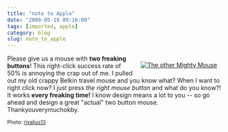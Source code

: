 ```yaml
---
title: "note to Apple"
date: "2009-05-19 09:16:00"
tags: [imported, apple]
category: blog
slug: note_to_apple
---
```


<div style="margin: 15px; float: right"><a href="https://www.flickr.com/photos/15180894@N02/3494645725/" title="The other Mighty Mouse" target="_blank"><img src="https://farm4.static.flickr.com/3331/3494645725_fea42767bc_m.jpg" alt="The other Mighty Mouse" border="0" /></a></div>

Please give us a mouse with <strong>two freaking buttons</strong>! This right-click success rate of 50% is annoying the crap out of me. I pulled out my old crappy Belkin travel mouse and you know what? When I want to right click now? I just press <em>the right mouse button</em> and what do you know?! It works <strong>every freaking time!</strong> I know design means a lot to you -- so go ahead and design a great "actual" two button mouse. Thankyouverymuchokby.

<small>Photo: <a href="https://www.flickr.com/photos/15180894@N02/3494645725/" title="rivalius13" target="_blank">rivalius13</a></small>
